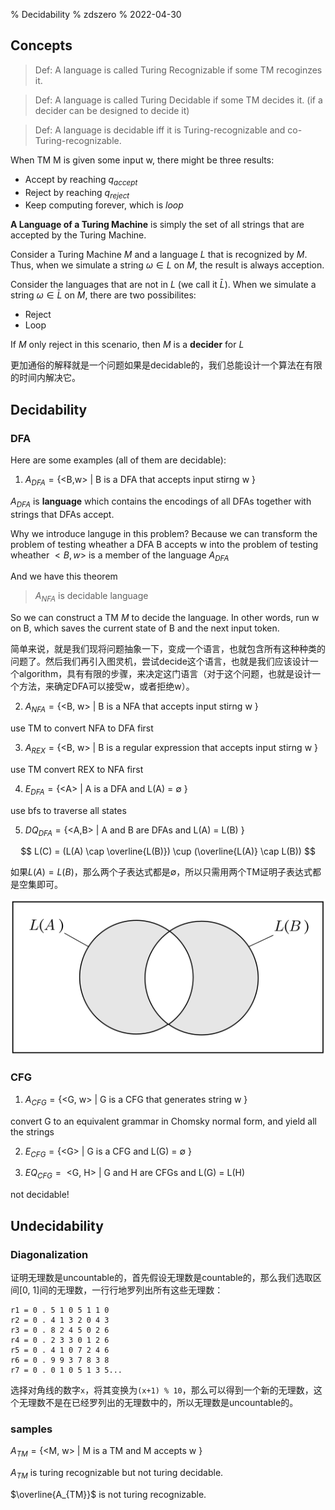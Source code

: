 % Decidability
% zdszero
% 2022-04-30

## Concepts

> Def: A language is called Turing Recognizable if some TM recoginzes it.

> Def: A language is called Turing Decidable if some TM decides it. (if a decider can be designed to decide it)

> Def: A language is decidable iff it is Turing-recognizable and co-Turing-recognizable. 

When TM M is given some input w, there might be three results:

* Accept by reaching $q_{accept}$
* Reject by reaching $q_{reject}$
* Keep computing forever, which is $loop$

**A Language of a Turing Machine** is simply the set of all strings that are accepted by the Turing Machine.

Consider a Turing Machine $M$ and a language $L$ that is recognized by $M$. Thus, when we simulate a string $\omega \in L$ on $M$, the result is always acception. 

Consider the languages that are not in $L$ (we call it $\bar L$). When we simulate a string $\omega \in \bar L$ on $M$, there are two possibilites:

* Reject
* Loop

If $M$ only reject in this scenario, then $M$ is a **decider** for $L$ 

更加通俗的解释就是一个问题如果是decidable的，我们总能设计一个算法在有限的时间内解决它。

## Decidability

### DFA

Here are some examples (all of them are decidable):

1. $A_{DFA} =  \text{\{ <B,w> | B is a DFA that accepts input stirng w \}}$

$A_{DFA}$ is **language** which contains the encodings of all DFAs together with strings that DFAs accept. 

Why we introduce languge in this problem? Because we can transform the problem of testing wheather a DFA B accepts w into the problem of testing wheather $<B,w>$ is a member of the language $A_{DFA}$

And we have this theorem

> $A_{NFA}$ is decidable language 

So we can construct a TM $M$ to decide the language. In other words, run w on B, which saves the current state of B and the next input token.

简单来说，就是我们现将问题抽象一下，变成一个语言，也就包含所有这种种类的问题了。然后我们再引入图灵机，尝试decide这个语言，也就是我们应该设计一个algorithm，具有有限的步骤，来决定这门语言（对于这个问题，也就是设计一个方法，来确定DFA可以接受w，或者拒绝w）。

2. $A_{NFA} =  \text{\{ <B, w> | B is a NFA that accepts input stirng w \}}$

use TM to convert NFA to DFA first

3. $A_{REX} =  \text{\{ <B, w> | B is a regular expression that accepts input stirng w \}}$

use TM convert REX to NFA first

4. $E_{DFA} = \text{\{ <A> | A is a DFA and L(A) = $\emptyset$ \}}$

use bfs to traverse all states

5. $DQ_{DFA} = \text{\{ <A,B> | A and B are DFAs and L(A) = L(B) \}}$

$$
L(C) = (L(A) \cap \overline{L(B)}) \cup (\overline{L(A)} \cap L(B))
$$

如果$L(A) = L(B)$，那么两个子表达式都是$\emptyset$，所以只需用两个TM证明子表达式都是空集即可。 

![DFA-equal-TM](../docs/images/DFA_equal_TM.png)

### CFG

1. $A_{CFG} = \text{\{ <G, w> | G is a CFG that generates string w \}}$

convert G to an equivalent grammar in Chomsky normal form, and yield all the strings

2. $E_{CFG} = \text{\{ <G> | G is a CFG and L(G) = $\emptyset$ \}}$

3. $EQ_{CFG} = \text{{ <G, H> | G and H are CFGs and L(G) = L(H) }}$

not decidable!

## Undecidability

### Diagonalization

证明无理数是uncountable的，首先假设无理数是countable的，那么我们选取区间[0, 1]间的无理数，一行行地罗列出所有这些无理数：

```
r1 = 0 . 5 1 0 5 1 1 0
r2 = 0 . 4 1 3 2 0 4 3
r3 = 0 . 8 2 4 5 0 2 6
r4 = 0 . 2 3 3 0 1 2 6
r5 = 0 . 4 1 0 7 2 4 6
r6 = 0 . 9 9 3 7 8 3 8
r7 = 0 . 0 1 0 5 1 3 5...
```

选择对角线的数字`x`，将其变换为`(x+1) % 10`，那么可以得到一个新的无理数，这个无理数不是在已经罗列出的无理数中的，所以无理数是uncountable的。

### samples

$A_{TM} = \text{\{ <M, w> | M is a TM and M accepts w \}}$

$A_{TM}$ is turing recognizable but not turing decidable.

$\overline{A_{TM}}$ is not turing recognizable. 
